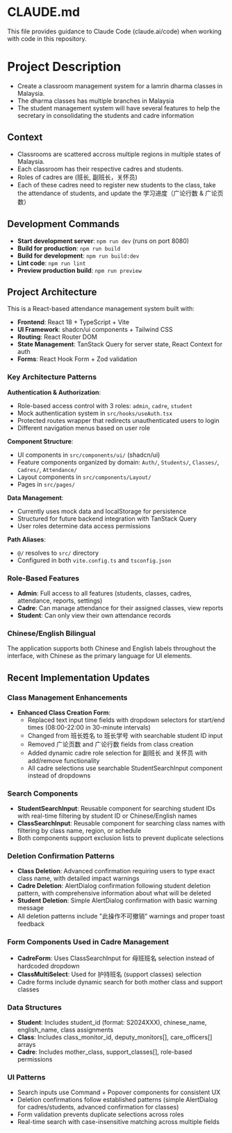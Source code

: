 # CLAUDE.md

This file provides guidance to Claude Code (claude.ai/code) when working with code in this repository.

# Project Description
- Create a classroom management system for a lamrin dharma classes in Malaysia.
- The dharma classes has multiple branches in Malaysia
- The student management system will have several features to help the secretary in consolidating the students and cadre information

## Context
- Classrooms are scattered accross multiple regions in multiple states of Malaysia.
- Each classroom has their respective cadres and students.
- Roles of cadres are (班长, 副班长，关怀员)
- Each of these cadres need to register new students to the class, take the attendance of students, and update the 学习进度（广论行数 & 广论页数）

## Development Commands

- **Start development server**: `npm run dev` (runs on port 8080)
- **Build for production**: `npm run build`
- **Build for development**: `npm run build:dev`
- **Lint code**: `npm run lint`
- **Preview production build**: `npm run preview`

## Project Architecture

This is a React-based attendance management system built with:
- **Frontend**: React 18 + TypeScript + Vite
- **UI Framework**: shadcn/ui components + Tailwind CSS
- **Routing**: React Router DOM
- **State Management**: TanStack Query for server state, React Context for auth
- **Forms**: React Hook Form + Zod validation

### Key Architecture Patterns

**Authentication & Authorization**:
- Role-based access control with 3 roles: `admin`, `cadre`, `student`
- Mock authentication system in `src/hooks/useAuth.tsx`
- Protected routes wrapper that redirects unauthenticated users to login
- Different navigation menus based on user role

**Component Structure**:
- UI components in `src/components/ui/` (shadcn/ui)
- Feature components organized by domain: `Auth/`, `Students/`, `Classes/`, `Cadres/`, `Attendance/`
- Layout components in `src/components/Layout/`
- Pages in `src/pages/`

**Data Management**:
- Currently uses mock data and localStorage for persistence
- Structured for future backend integration with TanStack Query
- User roles determine data access permissions

**Path Aliases**:
- `@/` resolves to `src/` directory
- Configured in both `vite.config.ts` and `tsconfig.json`

### Role-Based Features

- **Admin**: Full access to all features (students, classes, cadres, attendance, reports, settings)
- **Cadre**: Can manage attendance for their assigned classes, view reports
- **Student**: Can only view their own attendance records

### Chinese/English Bilingual

The application supports both Chinese and English labels throughout the interface, with Chinese as the primary language for UI elements.

## Recent Implementation Updates

### Class Management Enhancements
- **Enhanced Class Creation Form**: 
  - Replaced text input time fields with dropdown selectors for start/end times (08:00-22:00 in 30-minute intervals)
  - Changed from 班长姓名 to 班长学号 with searchable student ID input
  - Removed 广论页数 and 广论行数 fields from class creation
  - Added dynamic cadre role selection for 副班长 and 关怀员 with add/remove functionality
  - All cadre selections use searchable StudentSearchInput component instead of dropdowns

### Search Components
- **StudentSearchInput**: Reusable component for searching student IDs with real-time filtering by student ID or Chinese/English names
- **ClassSearchInput**: Reusable component for searching class names with filtering by class name, region, or schedule
- Both components support exclusion lists to prevent duplicate selections

### Deletion Confirmation Patterns
- **Class Deletion**: Advanced confirmation requiring users to type exact class name, with detailed impact warnings
- **Cadre Deletion**: AlertDialog confirmation following student deletion pattern, with comprehensive information about what will be deleted
- **Student Deletion**: Simple AlertDialog confirmation with basic warning message
- All deletion patterns include "此操作不可撤销" warnings and proper toast feedback

### Form Components Used in Cadre Management
- **CadreForm**: Uses ClassSearchInput for 母班班名 selection instead of hardcoded dropdown
- **ClassMultiSelect**: Used for 护持班名 (support classes) selection
- Cadre forms include dynamic search for both mother class and support classes

### Data Structures
- **Student**: Includes student_id (format: S2024XXX), chinese_name, english_name, class assignments
- **Class**: Includes class_monitor_id, deputy_monitors[], care_officers[] arrays
- **Cadre**: Includes mother_class, support_classes[], role-based permissions

### UI Patterns
- Search inputs use Command + Popover components for consistent UX
- Deletion confirmations follow established patterns (simple AlertDialog for cadres/students, advanced confirmation for classes)
- Form validation prevents duplicate selections across roles
- Real-time search with case-insensitive matching across multiple fields